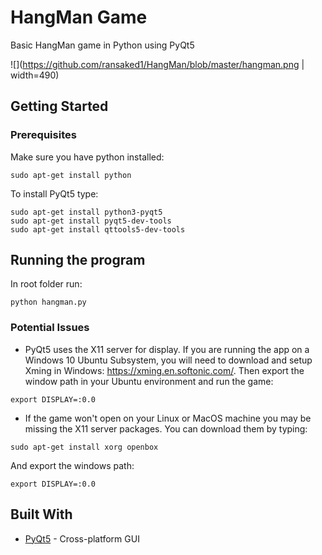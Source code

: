 # HangMan Game
Basic HangMan game in Python using PyQt5

![](https://github.com/ransaked1/HangMan/blob/master/hangman.png | width=490)

## Getting Started

### Prerequisites

Make sure you have python installed:
```
sudo apt-get install python
```

To install PyQt5 type:
```
sudo apt-get install python3-pyqt5
sudo apt-get install pyqt5-dev-tools
sudo apt-get install qttools5-dev-tools
```

## Running the program
In root folder run:
```
python hangman.py
```

### Potential Issues
* PyQt5 uses the X11 server for display. If you are running the app on a Windows 10 Ubuntu Subsystem, you will need to download and setup Xming in Windows: https://xming.en.softonic.com/. Then export the window path in your Ubuntu environment and run the game:
```
export DISPLAY=:0.0
```
* If the game won't open on your Linux or MacOS machine you may be missing the X11 server packages. You can download them by typing:
```
sudo apt-get install xorg openbox
```
And export the windows path:
```
export DISPLAY=:0.0
```

## Built With
* [PyQt5](https://pypi.org/project/PyQt5/) - Cross-platform GUI
